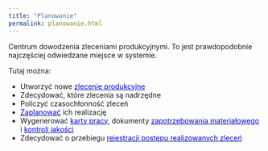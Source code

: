 ```yaml
---
title: "Planowanie"
permalink: planowanie.html 
---
```

 Centrum dowodzenia zleceniami produkcyjnymi. To jest prawdopodobnie najczęściej odwiedzane miejsce w systemie.&nbsp; 
  

Tutaj można: 

- Utworzyć nowe [<font color="#0000ff">zlecenie produkcyjne</font>](/zlecenia-produkcyjne)
- Zdecydować, które zlecenia są nadrzędne&nbsp;
- Policzyć czasochłonność zleceń
- [<font color="#0000ff">Zaplanować</font>](/planowanie-zlecen) ich realizację
- Wygenerować [<font color="#0000ff">karty pracy</font>](/karty-pracy), dokumenty [<font color="#0000ff">zapotrzebowania materiałowego</font>](/zapotrzebowanie-materialowe) i [<font color="#0000ff">kontroli jakości</font>](/kontrola-jakosci)
- Zdecydować o przebiegu [<font color="#0000ff">rejestracji postępu realizowanych zleceń</font>](/rejestracja)

  

